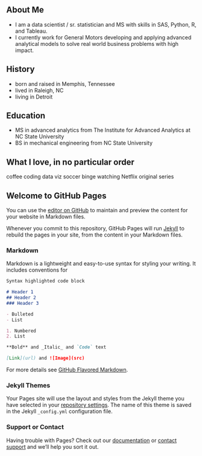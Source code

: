 ## About Me
- I am a data scientist / sr. statistician and MS with skills in SAS, Python, R, and Tableau.
- I currently work for General Motors developing and applying advanced analytical models to solve real world business problems with high impact.

## History
- born and raised in Memphis, Tennessee
- lived in Raleigh, NC
- living in Detroit

## Education
- MS in advanced analytics from The Institute for Advanced Analytics at NC State University
- BS in mechanical engineering from NC State University

## What I love, in no particular order
coffee
coding
data viz
soccer
binge watching Netflix original series


## Welcome to GitHub Pages

You can use the [editor on GitHub](https://github.com/r12king/r12king.github.io/edit/master/index.md) to maintain and preview the content for your website in Markdown files.

Whenever you commit to this repository, GitHub Pages will run [Jekyll](https://jekyllrb.com/) to rebuild the pages in your site, from the content in your Markdown files.

### Markdown

Markdown is a lightweight and easy-to-use syntax for styling your writing. It includes conventions for

```markdown
Syntax highlighted code block

# Header 1
## Header 2
### Header 3

- Bulleted
- List

1. Numbered
2. List

**Bold** and _Italic_ and `Code` text

[Link](url) and ![Image](src)
```

For more details see [GitHub Flavored Markdown](https://guides.github.com/features/mastering-markdown/).

### Jekyll Themes

Your Pages site will use the layout and styles from the Jekyll theme you have selected in your [repository settings](https://github.com/r12king/r12king.github.io/settings). The name of this theme is saved in the Jekyll `_config.yml` configuration file.

### Support or Contact

Having trouble with Pages? Check out our [documentation](https://help.github.com/categories/github-pages-basics/) or [contact support](https://github.com/contact) and we’ll help you sort it out.
